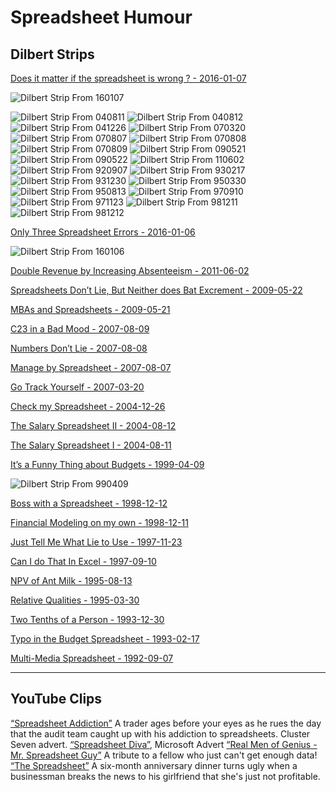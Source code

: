 # Spreadsheet Humour

<!-- http://www.eusprig.org/humour.htm -->

## Dilbert Strips

[Does it matter if the spreadsheet is wrong ? - 2016-01-07](http://dilbert.com/strip/2016-01-07)

![Dilbert Strip From 160107](./images/dt160107.gif)


![Dilbert Strip From 040811](./images/dt040811.gif)
![Dilbert Strip From 040812](./images/dt040812.gif)
![Dilbert Strip From 041226](./images/dt041226.jpg)
![Dilbert Strip From 070320](./images/dt070320.gif)
![Dilbert Strip From 070807](./images/dt070807.gif)
![Dilbert Strip From 070808](./images/dt070808.gif)
![Dilbert Strip From 070809](./images/dt070809.gif)
![Dilbert Strip From 090521](./images/dt090521.gif)
![Dilbert Strip From 090522](./images/dt090522.gif)
![Dilbert Strip From 110602](./images/dt110602.gif)
![Dilbert Strip From 920907](./images/dt920907.gif)
![Dilbert Strip From 930217](./images/dt930217.gif)
![Dilbert Strip From 931230](./images/dt931230.gif)
![Dilbert Strip From 950330](./images/dt950330.gif)
![Dilbert Strip From 950813](./images/dt950813.gif)
![Dilbert Strip From 970910](./images/dt970910.gif)
![Dilbert Strip From 971123](./images/dt971123.gif)
![Dilbert Strip From 981211](./images/dt981211.gif)
![Dilbert Strip From 981212](./images/dt981212.gif)

[Only Three Spreadsheet Errors - 2016-01-06](http://dilbert.com/strip/2016-01-06)

![Dilbert Strip From 160106](./images/dt160106.gif)

[Double Revenue by Increasing Absenteeism - 2011-06-02](http://dilbert.com/strips/comic/2011-06-02/)

[Spreadsheets Don’t Lie, But Neither does Bat Excrement - 2009-05-22](http://dilbert.com/strips/comic/2009-05-22/)

[MBAs and Spreadsheets - 2009-05-21](http://dilbert.com/strips/comic/2009-05-21/)

[C23 in a Bad Mood - 2007-08-09](http://dilbert.com/strips/comic/2007-08-09/)

[Numbers Don’t Lie - 2007-08-08](http://dilbert.com/strips/comic/2007-08-08/)

[Manage by Spreadsheet - 2007-08-07](http://dilbert.com/strips/comic/2007-08-07/)

[Go Track Yourself - 2007-03-20](http://dilbert.com/strips/comic/2007-03-20/)

[Check my Spreadsheet - 2004-12-26](http://dilbert.com/strips/comic/2004-12-26/)

[The Salary Spreadsheet II - 2004-08-12](http://dilbert.com/strips/comic/2004-08-12/)

[The Salary Spreadsheet I - 2004-08-11](http://dilbert.com/strips/comic/2004-08-11/)

[It’s a Funny Thing about Budgets - 1999-04-09](http://dilbert.com/strips/comic/1999-04-09/)

![Dilbert Strip From 990409](./images/dt990409.gif)

[Boss with a Spreadsheet - 1998-12-12](http://dilbert.com/strips/comic/1998-12-12/)

[Financial Modeling on my own - 1998-12-11](http://dilbert.com/strips/comic/1998-12-11/)

[Just Tell Me What Lie to Use - 1997-11-23](http://dilbert.com/strips/comic/1997-11-23/)

[Can I do That In Excel - 1997-09-10](http://dilbert.com/strips/comic/1997-09-10/)

[NPV of Ant Milk - 1995-08-13](http://dilbert.com/strips/comic/1995-08-13/)

[Relative Qualities - 1995-03-30](http://dilbert.com/strips/comic/1995-03-30/)

[Two Tenths of a Person - 1993-12-30](http://dilbert.com/strips/comic/1993-12-30/)

[Typo in the Budget Spreadsheet - 1993-02-17](http://dilbert.com/strips/comic/1993-02-17/)

[Multi-Media Spreadsheet - 1992-09-07](http://dilbert.com/strips/comic/1992-09-07/)

---

## YouTube Clips

[“Spreadsheet Addiction”](http://www.youtube.com/watch?v=F2glTspv1yY)
A trader ages before your eyes as he rues the day that the audit team caught up with his addiction to spreadsheets. Cluster Seven advert.
[“Spreadsheet Diva”](http://www.youtube.com/watch?v=q0xGAa5_cG0), Microsoft Advert
[“Real Men of Genius - Mr. Spreadsheet Guy”](http://www.youtube.com/watch?v=mxY-PW99FzM&feature=related)
A tribute to a fellow who just can't get enough data!
[“The Spreadsheet”](http://www.youtube.com/watch?v=p8UedbIn-t8)
A six-month anniversary dinner turns ugly when a businessman breaks the news to his girlfriend that she's just not profitable.
